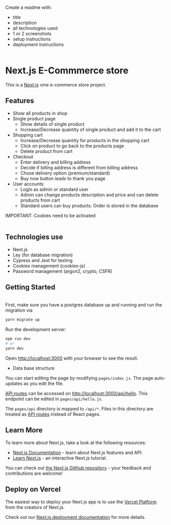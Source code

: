 Create a readme with:

- title
- description
- all technologies used
- 1 or 2 screenshots
- setup instructions
- deployment instructions
  <br/><br/>

# Next.js E-Commmerce store

This is a [Next.js](https://nextjs.org/) vine e-commerce store project.

## Features

- Show all products in shop
- Single product page
  - Show details of single product
  - Increase/Decrease quantity of single product and add it to the cart
- Shopping cart
  - Increase/Decrease quantity for products in the shopping cart
  - Click on product to go back to the products page
  - Delete product from cart
- Checkout
  - Enter delivery and billing address
  - Decide if billing address is different from billing address
  - Chose delivery option (premium/standard)
  - Buy now button leads to thank you page
- User accounts
  - Login as admin or standard user
  - Admin can change products description and price and can delete products from cart
  - Standard users can buy products. Order is stored in the database

IMPORTANT: Cookies need to be activated
<br/><br/>

## Technologies use

- Next.js
- Ley (for database migration)
- Cypress and Jest for testing
- Cookies management (cookies-js)
- Password management (argon2, crypto, CSFR)

## Getting Started

<br/>
First, make sure you have a postgres database up and running and run the migration via

```bash
yarn migrate up
```

Run the development server:

```bash
npm run dev
# or
yarn dev
```

Open [http://localhost:3000](http://localhost:3000) with your browser to see the result.

- Data base structure

You can start editing the page by modifying `pages/index.js`. The page auto-updates as you edit the file.

[API routes](https://nextjs.org/docs/api-routes/introduction) can be accessed on [http://localhost:3000/api/hello](http://localhost:3000/api/hello). This endpoint can be edited in `pages/api/hello.js`.

The `pages/api` directory is mapped to `/api/*`. Files in this directory are treated as [API routes](https://nextjs.org/docs/api-routes/introduction) instead of React pages.

## Learn More

To learn more about Next.js, take a look at the following resources:

- [Next.js Documentation](https://nextjs.org/docs) - learn about Next.js features and API.
- [Learn Next.js](https://nextjs.org/learn) - an interactive Next.js tutorial.

You can check out [the Next.js GitHub repository](https://github.com/vercel/next.js/) - your feedback and contributions are welcome!

## Deploy on Vercel

The easiest way to deploy your Next.js app is to use the [Vercel Platform](https://vercel.com/new?utm_medium=default-template&filter=next.js&utm_source=create-next-app&utm_campaign=create-next-app-readme) from the creators of Next.js.

Check out our [Next.js deployment documentation](https://nextjs.org/docs/deployment) for more details.
